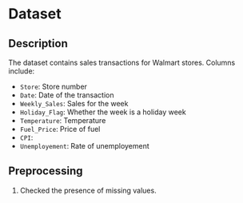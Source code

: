# Dataset

## Description
The dataset contains sales transactions for Walmart stores. Columns include:
- `Store`: Store number
- `Date`: Date of the transaction
- `Weekly_Sales`: Sales for the week
- `Holiday_Flag`: Whether the week is a holiday week
- `Temperature`: Temperature 
- `Fuel_Price`: Price of fuel 
- `CPI`: 
- `Unemployement`: Rate of unemployement

## Preprocessing
1. Checked the presence of missing values.

